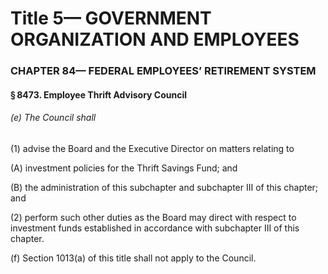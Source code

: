 
# Title 5— GOVERNMENT ORGANIZATION AND EMPLOYEES
### CHAPTER 84— FEDERAL EMPLOYEES’ RETIREMENT SYSTEM
#### § 8473. Employee Thrift Advisory Council
###### (e) The Council shall

(1) advise the Board and the Executive Director on matters relating to

(A) investment policies for the Thrift Savings Fund; and

(B) the administration of this subchapter and subchapter III of this chapter; and

(2) perform such other duties as the Board may direct with respect to investment funds established in accordance with subchapter III of this chapter.

(f) Section 1013(a) of this title shall not apply to the Council.
